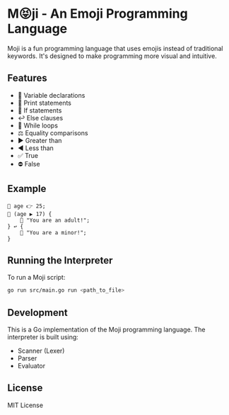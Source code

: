 # M😝ji - An Emoji Programming Language

Moji is a fun programming language that uses emojis instead of traditional keywords. It's designed to make programming more visual and intuitive.

## Features

- 🎁 Variable declarations
- 📢 Print statements
- 🔀 If statements
- ↩️ Else clauses
- 🔄 While loops
- ⚖️ Equality comparisons
- ▶️ Greater than
- ◀️ Less than
- ✅ True
- ⛔️ False

## Example

```lox
🎁 age 👉 25;
🔀 (age ▶️ 17) {
    📢 "You are an adult!";
} ↩️ {
    📢 "You are a minor!";
}
```

## Running the Interpreter

To run a Moji script:

```bash
go run src/main.go run <path_to_file>
```

## Development

This is a Go implementation of the Moji programming language. The interpreter is built using:

- Scanner (Lexer)
- Parser
- Evaluator

## License

MIT License
